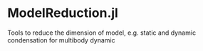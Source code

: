 # ModelReduction.jl
Tools to reduce the dimension of model, e.g. static and dynamic condensation for multibody dynamic
